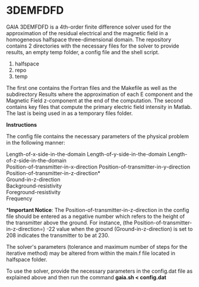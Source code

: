 # 3DEMFDFD

GAIA 3DEMFDFD is a 4th-order finite difference solver used for the approximation of the residual electrical and the magnetic field in a homogeneous halfspace three-dimensional domain. The repository contains 2 directories with the necessary files for the solver to provide results, an empty temp folder, a config file and the shell script.
1. halfspace
2. repo
3. temp

The first one contains the Fortran files and the Makefile as well as the subdirectory Results where the approximation of each E component and the Magnetic Field z-component at the end of the computation. The second contains key files that compute the primary electric field intensity in Matlab. The last is being used in as a temporary files folder.

**Instructions**

The config file contains the necessary parameters of the physical problem in the following manner:

Length-of-x-side-in-the-domain Length-of-y-side-in-the-domain Length-of-z-side-in-the-domain  
Position-of-transmitter-in-x-direction Position-of-transmitter-in-y-direction Position-of-transmitter-in-z-direction*  
Ground-in-z-direction  
Background-resistivity  
Foreground-resistivity  
Frequency  

***Important Notice**: The Position-of-transmitter-in-z-direction in the config file should be entered as a negative number which refers to the height of the transmitter above the ground. For instance, (the Position-of-transmitter-in-z-direction=) -22 value when the ground (Ground-in-z-direction) is set to 208 indicates the transmitter to be at 230.

The solver's parameters (tolerance and maximum number of steps for the iterative method) may be altered from within the main.f file located in halfspace folder.

To use the solver, provide the necessary parameters in the config.dat file as explained above and then run the command **gaia.sh < config.dat**
